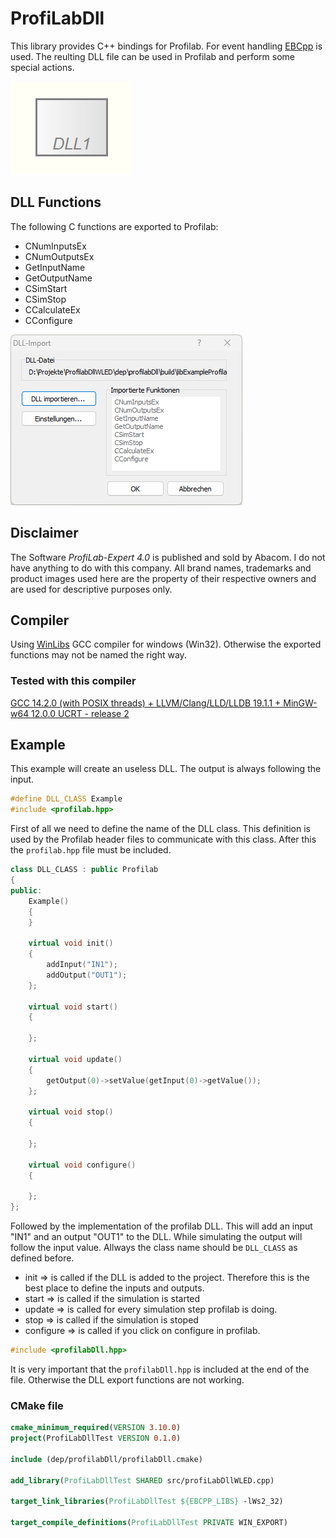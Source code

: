 # ProfiLabDll

This library provides C++ bindings for Profilab. For event handling [EBCpp](https://github.com/Tropby/EBCpp) is used. The reulting DLL file can be used in Profilab and perform some special actions.

![dll](res/dll.png)

## DLL Functions

The following C functions are exported to Profilab:

* CNumInputsEx
* CNumOutputsEx
* GetInputName
* GetOutputName
* CSimStart
* CSimStop
* CCalculateEx
* CConfigure

![dll functions](res/dllfunctions.png)

## Disclaimer

The Software _ProfiLab-Expert 4.0_ is published and sold by Abacom. I do not have anything to do with this company. All brand names, trademarks and product images used here are the property of their respective owners and are used for descriptive purposes only.

## Compiler

Using [WinLibs](https://winlibs.com/) GCC compiler for windows (Win32). Otherwise the exported functions may not be named the right way.

### Tested with this compiler

[GCC 14.2.0 (with POSIX threads) + LLVM/Clang/LLD/LLDB 19.1.1 + MinGW-w64 12.0.0 UCRT - release 2](
https://github.com/brechtsanders/winlibs_mingw/releases/download/14.2.0posix-19.1.1-12.0.0-ucrt-r2/winlibs-i686-posix-dwarf-gcc-14.2.0-llvm-19.1.1-mingw-w64ucrt-12.0.0-r2.zip)

## Example

This example will create an useless DLL. The output is always following the input.

```C++
#define DLL_CLASS Example
#include <profilab.hpp>
```

First of all we need to define the name of the DLL class. This definition is used by the Profilab header files to communicate with this class.
After this the `profilab.hpp` file must be included.

```C++
class DLL_CLASS : public Profilab
{
public:
    Example()
    {
    }

    virtual void init()
    {
        addInput("IN1");
        addOutput("OUT1");
    };

    virtual void start()
    {

    };

    virtual void update()
    {
        getOutput(0)->setValue(getInput(0)->getValue());
    };

    virtual void stop()
    {

    };

    virtual void configure()
    {

    };
};
```

Followed by the implementation of the profilab DLL. This will add an input "IN1" and an output "OUT1" to the DLL. While simulating the output will follow the input value.
Allways the class name should be `DLL_CLASS` as defined before.

* init => is called if the DLL is added to the project. Therefore this is the best place to define the inputs and outputs.
* start => is called if the simulation is started
* update => is called for every simulation step profilab is doing.
* stop => is called if the simulation is stoped
* configure => is called if you click on configure in profilab.

```C++
#include <profilabDll.hpp>
```

It is very important that the `profilabDll.hpp` is included at the end of the file. Otherwise the DLL export functions are not working.

### CMake file

```CMAKE
cmake_minimum_required(VERSION 3.10.0)
project(ProfiLabDllTest VERSION 0.1.0)

include (dep/profilabDll/profilabDll.cmake)

add_library(ProfiLabDllTest SHARED src/profiLabDllWLED.cpp)

target_link_libraries(ProfiLabDllTest ${EBCPP_LIBS} -lWs2_32)

target_compile_definitions(ProfiLabDllTest PRIVATE WIN_EXPORT)
```
